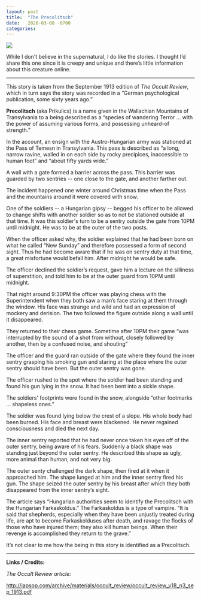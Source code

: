 ```yaml
---
layout: post
title:  "The Precolitsch"
date:   2020-03-08 -0700
categories:
---
```


![](/mysteries/images/Precolitsch.jpg)

While I don't believe in the supernatural, I do like the stories.  I thought I’d share this one since it is creepy and unique and there’s little information about this creature online.

----

This story is taken from the September 1913 edition of *The Occult Review*, which in turn says the story was recorded in a “German psychological publication, some sixty years ago.”

**Precolitsch** (aka Prikulics) is a name given in the Wallachian Mountains of Transylvania to a being described as a “species of wandering Terror ... with the power of assuming various forms, and possessing unheard-of strength.”

In the account, an ensign with the Austro-Hungarian army was stationed at the Pass of Temesn in Transylvania.  This pass is described as “a long, narrow ravine, walled in on each side by rocky precipices, inaccessible to human foot” and “about fifty yards wide.”

A wall with a gate formed a barrier across the pass.  This barrier was guarded by two sentries -- one close to the gate, and another farther out.

The incident happened one winter around Christmas time when the Pass and the mountains around it were covered with snow.

One of the soldiers -- a Hungarian gipsy -- begged his officer to be allowed to change shifts with another soldier so as to not be stationed outside at that time.  It was this soldier's turn to be a sentry outside the gate from 10PM until midnight.  He was to be at the outer of the two posts.

When the officer asked why, the soldier explained that he had been born on what he called “New Sunday” and therefore possessed a form of second sight.  Thus he had become aware that if he was on sentry duty at that time, a great misfortune would befall him.  After midnight he would be safe.

The officer declined the soldier’s request, gave him a lecture on the silliness of superstition, and told him to be at the outer guard from 10PM until midnight.

That night around 9:30PM the officer was playing chess with the Superintendent when they both saw a man’s face staring at them through the window.  His face was strange and wild and had an expression of mockery and derision.  The two followed the figure outside along a wall until it disappeared.

They returned to their chess game.  Sometime after 10PM their game “was interrupted by the sound of a shot from without, closely followed by another, then by a confused noise, and shouting”

The officer and the guard ran outside of the gate where they found the inner sentry grasping his smoking gun and staring at the place where the outer sentry should have been.  But the outer sentry was gone.

The officer rushed to the spot where the soldier had been standing and found his gun lying in the snow.  It had been bent into a sickle shape.

The soldiers' footprints were found in the snow, alongside “other footmarks ... shapeless ones.”

The soldier was found lying below the crest of a slope.  His whole body had been burned.  His face and breast were blackened.  He never regained consciousness and died the next day.

The inner sentry reported that he had never once taken his eyes off of the outer sentry, being aware of his fears.  Suddenly a black shape was standing just beyond the outer sentry.  He described this shape as ugly, more animal than human, and not very big.

The outer senty challenged the dark shape, then fired at it when it approached him.  The shape lunged at him and the inner sentry fired his gun.  The shape seized the outer sentry by his breast after which they both disappeared from the inner sentry’s sight.

The article says “Hungarian authorities seem to identify the Precolitsch with the Hungarian Farkaskoldus.”  The Farkaskoldus is a type of vampire.  “It is said that shepherds, especially when they have been unjustly treated during life, are apt to become Farkaskolduses after death, and ravage the flocks of those who have injured them; they also kill human beings. When their revenge is accomplished they return to the grave.”

It’s not clear to me how the being in this story is identified as a Precolitsch.

----


**Links / Credits:**

*The Occult Review article:*

<http://iapsop.com/archive/materials/occult_review/occult_review_v18_n3_sep_1913.pdf>
